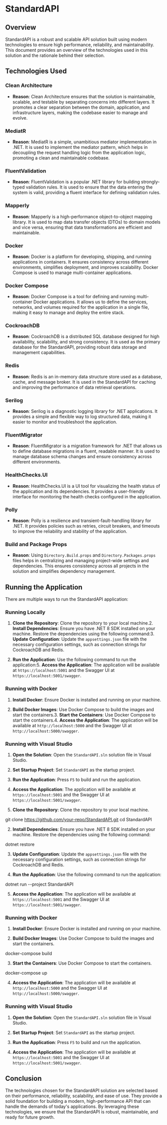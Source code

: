 # StandardAPI

## Overview

StandardAPI is a robust and scalable API solution built using modern technologies to ensure high performance, reliability, and maintainability. This document provides an overview of the technologies used in this solution and the rationale behind their selection.

## Technologies Used

### Clean Architecture
- **Reason**: Clean Architecture ensures that the solution is maintainable, scalable, and testable by separating concerns into different layers. It promotes a clear separation between the domain, application, and infrastructure layers, making the codebase easier to manage and evolve.

### MediatR
- **Reason**: MediatR is a simple, unambitious mediator implementation in .NET. It is used to implement the mediator pattern, which helps in decoupling the request handling logic from the application logic, promoting a clean and maintainable codebase.

### FluentValidation
- **Reason**: FluentValidation is a popular .NET library for building strongly-typed validation rules. It is used to ensure that the data entering the system is valid, providing a fluent interface for defining validation rules.

### Mapperly
- **Reason**: Mapperly is a high-performance object-to-object mapping library. It is used to map data transfer objects (DTOs) to domain models and vice versa, ensuring that data transformations are efficient and maintainable.

### Docker
- **Reason**: Docker is a platform for developing, shipping, and running applications in containers. It ensures consistency across different environments, simplifies deployment, and improves scalability. Docker Compose is used to manage multi-container applications.

### Docker Compose
- **Reason**: Docker Compose is a tool for defining and running multi-container Docker applications. It allows us to define the services, networks, and volumes required for the application in a single file, making it easy to manage and deploy the entire stack.

### CockroachDB
- **Reason**: CockroachDB is a distributed SQL database designed for high availability, scalability, and strong consistency. It is used as the primary database for the StandardAPI, providing robust data storage and management capabilities.

### Redis
- **Reason**: Redis is an in-memory data structure store used as a database, cache, and message broker. It is used in the StandardAPI for caching and improving the performance of data retrieval operations.

### Serilog
- **Reason**: Serilog is a diagnostic logging library for .NET applications. It provides a simple and flexible way to log structured data, making it easier to monitor and troubleshoot the application.

### FluentMigrator
- **Reason**: FluentMigrator is a migration framework for .NET that allows us to define database migrations in a fluent, readable manner. It is used to manage database schema changes and ensure consistency across different environments.

### HealthChecks.UI
- **Reason**: HealthChecks.UI is a UI tool for visualizing the health status of the application and its dependencies. It provides a user-friendly interface for monitoring the health checks configured in the application.

### Polly
- **Reason**: Polly is a resilience and transient-fault-handling library for .NET. It provides policies such as retries, circuit breakers, and timeouts to improve the reliability and stability of the application.

### Build and Package Props
- **Reason**: Using `Directory.Build.props` and `Directory.Packages.props` files helps in centralizing and managing project-wide settings and dependencies. This ensures consistency across all projects in the solution and simplifies dependency management.

## Running the Application

There are multiple ways to run the StandardAPI application:

### Running Locally

1. **Clone the Repository**: Clone the repository to your local machine.2. **Install Dependencies**: Ensure you have .NET 8 SDK installed on your machine. Restore the dependencies using the following command:3. **Update Configuration**: Update the `appsettings.json` file with the necessary configuration settings, such as connection strings for CockroachDB and Redis.

4. **Run the Application**: Use the following command to run the application:5. **Access the Application**: The application will be available at `https://localhost:5001` and the Swagger UI at `https://localhost:5001/swagger`.

### Running with Docker

1. **Install Docker**: Ensure Docker is installed and running on your machine.

2. **Build Docker Images**: Use Docker Compose to build the images and start the containers.3. **Start the Containers**: Use Docker Compose to start the containers.4. **Access the Application**: The application will be available at `http://localhost:5000` and the Swagger UI at `http://localhost:5000/swagger`.

### Running with Visual Studio

1. **Open the Solution**: Open the `StandardAPI.sln` solution file in Visual Studio.

2. **Set Startup Project**: Set `StandardAPI` as the startup project.

3. **Run the Application**: Press `F5` to build and run the application.

4. **Access the Application**: The application will be available at `https://localhost:5001` and the Swagger UI at `https://localhost:5001/swagger`.
1. **Clone the Repository**: Clone the repository to your local machine.

git clone https://github.com/your-repo/StandardAPI.git
cd StandardAPI

2. **Install Dependencies**: Ensure you have .NET 8 SDK installed on your machine. Restore the dependencies using the following command:

dotnet restore

3. **Update Configuration**: Update the `appsettings.json` file with the necessary configuration settings, such as connection strings for CockroachDB and Redis.

4. **Run the Application**: Use the following command to run the application:

dotnet run --project StandardAPI

5. **Access the Application**: The application will be available at `https://localhost:5001` and the Swagger UI at `https://localhost:5001/swagger`.

### Running with Docker

1. **Install Docker**: Ensure Docker is installed and running on your machine.

2. **Build Docker Images**: Use Docker Compose to build the images and start the containers.
    
docker-compose build

3. **Start the Containers**: Use Docker Compose to start the containers.

docker-compose up

4. **Access the Application**: The application will be available at `http://localhost:5000` and the Swagger UI at `http://localhost:5000/swagger`.

### Running with Visual Studio

1. **Open the Solution**: Open the `StandardAPI.sln` solution file in Visual Studio.

2. **Set Startup Project**: Set `StandardAPI` as the startup project.

3. **Run the Application**: Press `F5` to build and run the application.

4. **Access the Application**: The application will be available at `https://localhost:5001` and the Swagger UI at `https://localhost:5001/swagger`.

## Conclusion

The technologies chosen for the StandardAPI solution are selected based on their performance, reliability, scalability, and ease of use. They provide a solid foundation for building a modern, high-performance API that can handle the demands of today's applications. By leveraging these technologies, we ensure that the StandardAPI is robust, maintainable, and ready for future growth.

